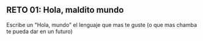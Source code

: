 ## RETO 01: Hola, maldito mundo

Escribe un "Hola, mundo" el lenguaje que mas te guste (o que mas chamba te pueda dar en un futuro)
